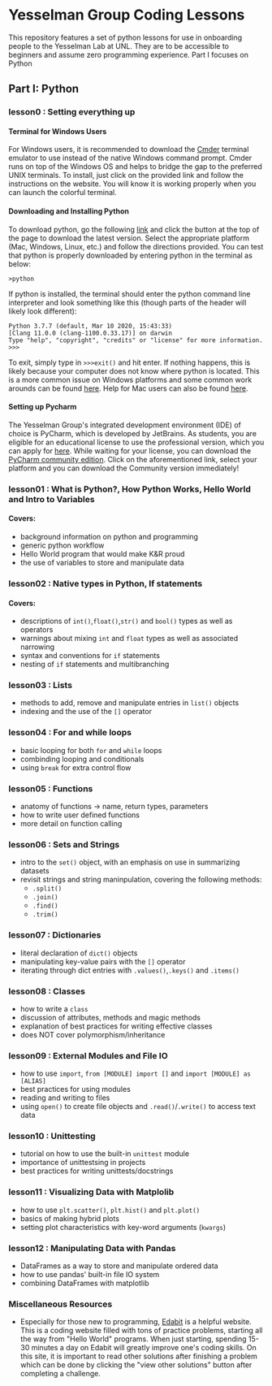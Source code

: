 # Yesselman Group Coding Lessons
This repository features a set of python lessons for use in onboarding people to the Yesselman Lab at UNL. They are to be accessible to beginners and assume zero programming experience. Part I focuses on Python
## **Part I: Python**
### lesson0 : Setting everything up
#### Terminal for Windows Users
For Windows users, it is recommended to download the [Cmder](https://cmder.net/) terminal emulator to use instead of the native Windows command prompt. Cmder runs on top of the Windows OS and helps to bridge the gap to the preferred UNIX terminals. To install, just click on the provided link and follow the instructions on the website. You will know it is working properly when you can launch the colorful terminal.
#### Downloading and Installing Python
To download python, go the following [link](https://www.python.org/downloads/) and click the button at the top of the page to download the latest version. Select the appropriate platform (Mac, Windows, Linux, etc.) and follow the directions provided. You can test that python is properly downloaded by entering python in the terminal as below:

`>python`

If python is installed, the terminal should enter the python command line interpreter and look something like this (though parts of the header will likely look different):

```
Python 3.7.7 (default, Mar 10 2020, 15:43:33)
[Clang 11.0.0 (clang-1100.0.33.17)] on darwin
Type "help", "copyright", "credits" or "license" for more information.
>>> 
```
To exit, simply type in 
`>>>exit()`
and hit enter. If nothing happens, this is likely because your computer does not know where python is located. This is a more common issue on Windows platforms and some common work arounds can be found [here](https://www.pythoncentral.io/add-python-to-path-python-is-not-recognized-as-an-internal-or-external-command/). Help for Mac users can also be found [here](https://docs.python-guide.org/starting/install3/osx/).

#### Setting up Pycharm
The Yesselman Group's integrated development environment (IDE) of choice is PyCharm, which is developed by JetBrains. As students, you are eligible for an educational license to use the professional version, which you can apply for [here](https://www.jetbrains.com/community/education/#students). While waiting for your license, you can download the [PyCharm community edition](https://www.jetbrains.com/pycharm/download/#section=mac). Click on the aforementioned link, select your platform and you can download the Community version immediately!

### lesson01 : What is Python?, How Python Works, Hello World and Intro to Variables
#### Covers:
+ background information on python and programming
+ generic python workflow
+ Hello World program that would make K&R proud
+ the use of variables to store and manipulate data
### lesson02 : Native types in Python, If statements
#### Covers:
+ descriptions of `int()`,`float()`,`str()` and `bool()` types as well as operators
+ warnings about mixing `int` and `float` types as well as associated narrowing
+ syntax and conventions for `if` statements
+ nesting of `if` statements and multibranching
### lesson03 : Lists
+ methods to add, remove and manipulate entries in `list()` objects
+ indexing and the use of the `[]` operator
### lesson04 : For and while loops
+ basic looping for both `for` and `while` loops
+ combinding looping and conditionals
+ using `break` for extra control flow
### lesson05 : Functions
+ anatomy of functions -> name, return types, parameters
+ how to write user defined functions
+ more detail on function calling
### lesson06 : Sets and Strings
+ intro to the `set()` object, with an emphasis on use in summarizing datasets
+ revisit strings and string maninpulation, covering the following methods:
	+ `.split()`
	+ `.join()`
	+ `.find()`
	+ `.trim()`
### lesson07 : Dictionaries
+ literal declaration of `dict()` objects 
+ manipulating key-value pairs with the `[]` operator
+ iterating through dict entries with `.values()`,`.keys()` and `.items()`
### lesson08 : Classes
+ how to write a `class`
+ discussion of attributes, methods and magic methods
+ explanation of best practices for writing effective classes
+ does NOT cover polymorphism/inheritance
### lesson09 : External Modules and File IO
+ how to use `import`, `from [MODULE] import []` and `import [MODULE] as [ALIAS]`
+ best practices for using modules 
+ reading and writing to files 
+ using `open()` to create file objects and `.read()`/`.write()` to access text data
### lesson10 : Unittesting
+ tutorial on how to use the built-in `unittest` module
+ importance of unittestsing in projects
+ best practices for writing unittests/docstrings
### lesson11 : Visualizing Data with Matplolib
+ how to use `plt.scatter()`, `plt.hist()` and `plt.plot()`
+ basics of making hybrid plots
+ setting plot characteristics with key-word arguments (`kwargs`)
### lesson12 : Manipulating Data with Pandas
+ DataFrames as a way to store and manipulate ordered data
+ how to use pandas' built-in file IO system
+ combining DataFrames with matplotlib
### Miscellaneous Resources
+ Especially for those new to programming, [Edabit](https://edabit.com) is a helpful website. This is a coding website filled with tons of practice problems, starting all the way from "Hello World" programs. When just starting, spending 15-30 minutes a day on Edabit will greatly improve one's coding skills. On this site, it is important to read other solutions after finishing a problem which can be done by clicking the "view other solutions" button after completing a challenge.
